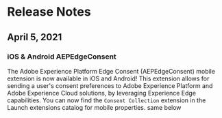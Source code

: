 # Release Notes

## April 5, 2021

### iOS & Android AEPEdgeConsent

The Adobe Experience Platform Edge Consent (AEPEdgeConsent\) mobile extension is now available in iOS and Android! This extension allows for sending a user's consent preferences to Adobe Experience Platform and Adobe Experience Cloud solutions, by leveraging Experience Edge capabilities. You can now find the `Consent Collection` extension in the Launch extensions catalog for mobile properties.
same below
